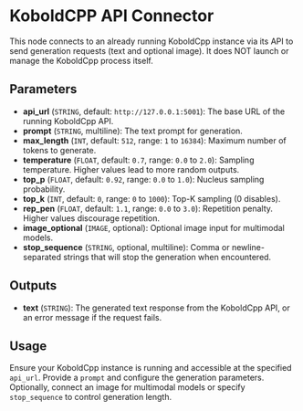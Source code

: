 # KoboldCPP API Connector

This node connects to an already running KoboldCpp instance via its API to send generation requests (text and optional image). It does NOT launch or manage the KoboldCpp process itself.

## Parameters

- **api_url** (`STRING`, default: `http://127.0.0.1:5001`): The base URL of the running KoboldCpp API.
- **prompt** (`STRING`, multiline): The text prompt for generation.
- **max_length** (`INT`, default: `512`, range: `1` to `16384`): Maximum number of tokens to generate.
- **temperature** (`FLOAT`, default: `0.7`, range: `0.0` to `2.0`): Sampling temperature. Higher values lead to more random outputs.
- **top_p** (`FLOAT`, default: `0.92`, range: `0.0` to `1.0`): Nucleus sampling probability.
- **top_k** (`INT`, default: `0`, range: `0` to `1000`): Top-K sampling (0 disables).
- **rep_pen** (`FLOAT`, default: `1.1`, range: `0.0` to `3.0`): Repetition penalty. Higher values discourage repetition.
- **image_optional** (`IMAGE`, optional): Optional image input for multimodal models.
- **stop_sequence** (`STRING`, optional, multiline): Comma or newline-separated strings that will stop the generation when encountered.

## Outputs

- **text** (`STRING`): The generated text response from the KoboldCpp API, or an error message if the request fails.

## Usage

Ensure your KoboldCpp instance is running and accessible at the specified `api_url`. Provide a `prompt` and configure the generation parameters. Optionally, connect an image for multimodal models or specify `stop_sequence` to control generation length.
